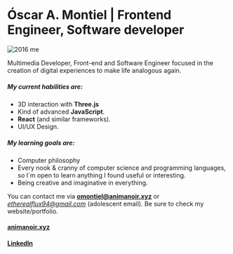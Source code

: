 # Óscar A. Montiel | Frontend Engineer, Software developer

![2016 me](https://assets0.ello.co/uploads/asset/attachment/7849211/ello-optimized-fcbfbec2.gif)

Multimedia Developer, Front-end and Software Engineer focused in the creation of digital experiences to make life analogous again.

##### My current habilities are:

- 3D interaction with **Three.js**
- Kind of advanced **JavaScript**.
- **React** (and similar frameworks).
- UI/UX Design.

##### My learning goals are:

- Computer philosophy
- Every nook & cranny of computer science and programming languages, so I´m open to learn anything I found useful or interesting.
- Being creative and imaginative in everything.

You can contact me via **omontiel@animanoir.xyz** or *etherealflux94@gmail.com* (adolescent email). Be sure to check my website/portfolio. 

#### [animanoir.xyz](https://animanoir.xyz)
#### [LinkedIn](https://www.linkedin.com/in/oscaramontiel/)
